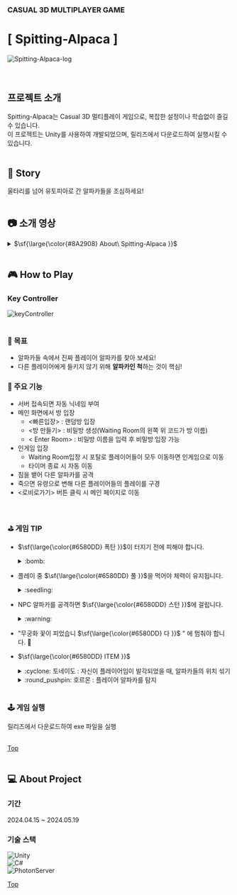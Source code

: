 ### CASUAL 3D MULTIPLAYER GAME
# [ Spitting-Alpaca ]
![Spitting-Alpaca-log](https://github.com/Spitting-Alpaca-project/spitting-alpaca/assets/147142254/2b054f4e-1302-46d6-ba54-552d080f8ce2)   
<br>
<br>  

   
## 프로젝트 소개
Spitting-Alpaca는 Casual 3D 멀티플레이 게임으로, 복잡한 설정이나 학습없이 즐길 수 있습니다.  
이 프로젝트는 Unity를 사용하여 개발되었으며, 릴리즈에서 다운로드하여 실행시킬 수 있습니다.
<br>
<br>   
   
## :ram: Story
울타리를 넘어 유토피아로 간 알파카들을 조심하세요!
<br>
<br>   
   
## :camera: 소개 영상
<details>
<summary>$\sf{\large{\color{#8A2908} About\ Spitting-Alpaca }}$</summary>

![UCC](/README.assets/[GIF]Spitting-Alpaca.gif)   
</details>
<br>   
   
## :video_game: How to Play
### Key Controller
![keyController](https://github.com/Spitting-Alpaca-project/spitting-alpaca/assets/147142254/b6a4e586-0b0f-4912-a79f-3e15b05261e6)   
<br>

### 🔅 목표
- 알파카들 속에서 진짜 플레이어 알파카를 찾아 보세요!
- 다른 플레이어에게 들키지 않기 위해 **알파카인 척**하는 것이 핵심!
   
### 🎪 주요 기능
- 서버 접속되면 자동 닉네임 부여
- 메인 화면에서 방 입장
  - <빠른입장> : 랜덤방 입장
  - <방 만들기> : 비밀방 생성(Waiting Room의 왼쪽 위 코드가 방 이름)
  - < Enter Room> : 비밀방 이름을 입력 후 비밀방 입장 가능
- 인게임 입장
  - Waiting Room입장 시 포탈로 플레이어들이 모두 이동하면 인게임으로 이동
  - 타이머 종료 시 자동 이동
- 침을 뱉어 다른 알파카를 공격
- 죽으면 유령으로 변해 다른 플레이어들의 플레이를 구경
- <로비로가기> 버튼 클릭 시 메인 페이지로 이동
</br>   
   
### ⛳️ 게임 TIP      
- $\sf{\large{\color{#6580DD} 폭탄 }}$이 터지기 전에 피해야 합니다.   
  <details>
    <summary>:bomb: </summary>

    ![bomb](https://github.com/Spitting-Alpaca-project/spitting-alpaca/assets/147142254/58dcf72b-b3e6-497a-a94e-fea5592680f3)    
  </details>


- 플레이 중 $\sf{\large{\color{#6580DD} 풀 }}$을 먹어야 체력이 유지됩니다.  
  <details>
  <summary>:seedling: </summary>

  ![eat](https://github.com/Spitting-Alpaca-project/spitting-alpaca/assets/147142254/01928565-70f8-4b52-8076-81b3afbda53f)   
  </details>

- NPC 알파카를 공격하면 $\sf{\large{\color{#6580DD} 스턴 }}$에 걸립니다.  
  <details>
  <summary>:warning: </summary>

  ![stun](https://github.com/Spitting-Alpaca-project/spitting-alpaca/assets/147142254/3f70fb1e-81e2-475f-bc86-4af2bd547b02)   
  </details>

- "무궁화 꽃이 피었습니 $\sf{\large{\color{#6580DD} 다 }}$ " 에 멈춰야 합니다. :dancers:

- $\sf{\large{\color{#6580DD} ITEM }}$
  <details>
  <summary>:cyclone: 토네이도 : 자신이 플레이어임이 발각되었을 때, 알파카들의 위치 섞기 </summary>

    ![tornado](https://github.com/Spitting-Alpaca-project/spitting-alpaca/assets/147142254/4272e566-0398-43da-99a5-5742fd8d7d62)   
  </details> 
  <details>
  <summary>:round_pushpin: 호르몬 : 플레이어 알파카를 탐지 </summary>
     
    ![hormone](https://github.com/Spitting-Alpaca-project/spitting-alpaca/assets/147142254/f855f0c4-edae-4242-95e0-dfb2838d6dce)    
  </details>
  <br> 

### 🕹 게임 실행   
릴리즈에서 다운로드하여 exe 파일을 실행   
</br>

[Top](#[-Spitting-Alpaca-])
<br>
<br>

## :computer: About Project
### 기간
2024.04.15 ~ 2024.05.19

### 기술 스택
![Unity](https://img.shields.io/badge/UNITY-2022.3.24f1-E6526F?&style=flat&logo=unity&logoColor=white)  
![C#](https://img.shields.io/badge/C%23-%23239120.svg?style=flat&logo=csharp&logoColor=white)  
![PhotonServer](https://img.shields.io/badge/Photon%20PUN2-blue?style=flat&logo=Photon&logoColor=white)


[Top](#[-Spitting-Alpaca-])
<br>
<br>
